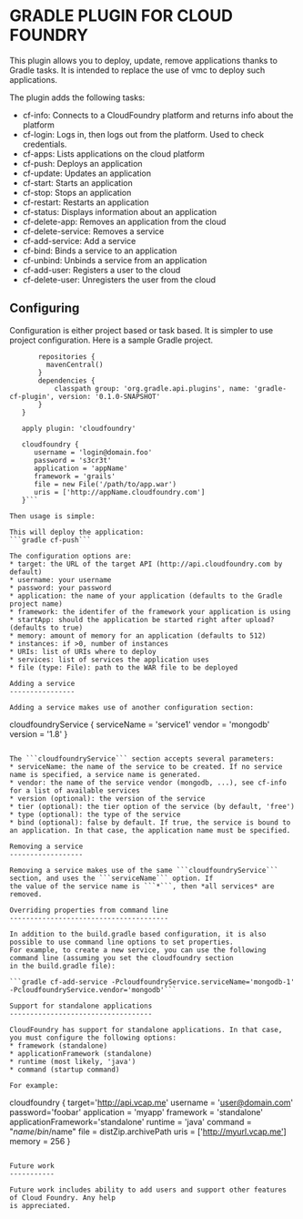 GRADLE PLUGIN FOR CLOUD FOUNDRY
===============================

This plugin allows you to deploy, update, remove applications thanks to Gradle tasks. It is intended to
replace the use of vmc to deploy such applications.

The plugin adds the following tasks:

* cf-info: Connects to a CloudFoundry platform and returns info about the platform
* cf-login: Logs in, then logs out from the platform. Used to check credentials.
* cf-apps: Lists applications on the cloud platform
* cf-push: Deploys an application
* cf-update: Updates an application
* cf-start: Starts an application
* cf-stop: Stops an application
* cf-restart: Restarts an application
* cf-status: Displays information about an application
* cf-delete-app: Removes an application from the cloud
* cf-delete-service: Removes a service
* cf-add-service: Add a service
* cf-bind: Binds a service to an application
* cf-unbind: Unbinds a service from an application
* cf-add-user: Registers a user to the cloud
* cf-delete-user: Unregisters the user from the cloud

Configuring
-----------

Configuration is either project based or task based. It is simpler to use project configuration. Here is a sample
Gradle project.

```buildscript {
       repositories {
   	     mavenCentral()
       }
       dependencies {
           classpath group: 'org.gradle.api.plugins', name: 'gradle-cf-plugin', version: '0.1.0-SNAPSHOT'
       }
   }

   apply plugin: 'cloudfoundry'

   cloudfoundry {
      username = 'login@domain.foo'
      password = 's3cr3t'
      application = 'appName'
      framework = 'grails'
      file = new File('/path/to/app.war')
      uris = ['http://appName.cloudfoundry.com']
   }```

Then usage is simple:

This will deploy the application:
```gradle cf-push```

The configuration options are:
* target: the URL of the target API (http://api.cloudfoundry.com by default)
* username: your username
* password: your password
* application: the name of your application (defaults to the Gradle project name)
* framework: the identifer of the framework your application is using
* startApp: should the application be started right after upload? (defaults to true)
* memory: amount of memory for an application (defaults to 512)
* instances: if >0, number of instances
* URIs: list of URIs where to deploy
* services: list of services the application uses
* file (type: File): path to the WAR file to be deployed

Adding a service
----------------

Adding a service makes use of another configuration section:
```
cloudfoundryService {
  	serviceName = 'service1'
   	vendor = 'mongodb'
   	version = '1.8'
   }
```

The ```cloudfoundryService``` section accepts several parameters:
* serviceName: the name of the service to be created. If no service name is specified, a service name is generated.
* vendor: the name of the service vendor (mongodb, ...), see cf-info for a list of available services
* version (optional): the version of the service
* tier (optional): the tier option of the service (by default, 'free')
* type (optional): the type of the service
* bind (optional): false by default. If true, the service is bound to an application. In that case, the application name must be specified.

Removing a service
------------------

Removing a service makes use of the same ```cloudfoundryService``` section, and uses the ```serviceName``` option. If
the value of the service name is ```*```, then *all services* are removed.

Overriding properties from command line
---------------------------------------

In addition to the build.gradle based configuration, it is also possible to use command line options to set properties.
For example, to create a new service, you can use the following command line (assuming you set the cloudfoundry section
in the build.gradle file):

```gradle cf-add-service -PcloudfoundryService.serviceName='mongodb-1' -PcloudfoundryService.vendor='mongodb'```

Support for standalone applications
-----------------------------------

CloudFoundry has support for standalone applications. In that case, you must configure the following options:
* framework (standalone)
* applicationFramework (standalone)
* runtime (most likely, 'java')
* command (startup command)

For example:
```
cloudfoundry {
   target='http://api.vcap.me'
   username = 'user@domain.com'
   password='foobar'
   application = 'myapp'
   framework = 'standalone'
   applicationFramework='standalone'
   runtime = 'java'
   command = "$name/bin/$name"
   file = distZip.archivePath
   uris = ['http://myurl.vcap.me']
   memory = 256
}
```

Future work
-----------

Future work includes ability to add users and support other features of Cloud Foundry. Any help
is appreciated.